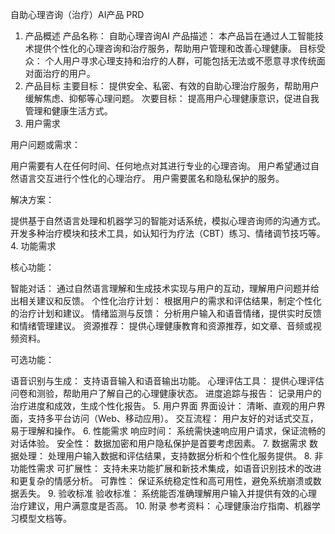 自助心理咨询（治疗）AI产品 PRD
1. 产品概述
产品名称： 自助心理咨询AI
产品描述： 本产品旨在通过人工智能技术提供个性化的心理咨询和治疗服务，帮助用户管理和改善心理健康。
目标受众： 个人用户寻求心理支持和治疗的人群，可能包括无法或不愿意寻求传统面对面治疗的用户。
2. 产品目标
主要目标： 提供安全、私密、有效的自助心理治疗服务，帮助用户缓解焦虑、抑郁等心理问题。
次要目标： 提高用户心理健康意识，促进自我管理和健康生活方式。
3. 用户需求

用户问题或需求：

用户需要有人在任何时间、任何地点对其进行专业的心理咨询。
用户希望通过自然语言交互进行个性化的心理治疗。
用户需要匿名和隐私保护的服务。

解决方案：

提供基于自然语言处理和机器学习的智能对话系统，模拟心理咨询师的沟通方式。
开发多种治疗模块和技术工具，如认知行为疗法（CBT）练习、情绪调节技巧等。
4. 功能需求

核心功能：

智能对话： 通过自然语言理解和生成技术实现与用户的互动，理解用户问题并给出相关建议和反馈。
个性化治疗计划： 根据用户的需求和评估结果，制定个性化的治疗计划和建议。
情绪监测与反馈： 分析用户输入和语音情绪，提供实时反馈和情绪管理建议。
资源推荐： 提供心理健康教育和资源推荐，如文章、音频或视频资料。

可选功能：

语音识别与生成： 支持语音输入和语音输出功能。
心理评估工具： 提供心理评估问卷和测验，帮助用户了解自己的心理健康状态。
进度追踪与报告： 记录用户的治疗进度和成效，生成个性化报告。
5. 用户界面
界面设计： 清晰、直观的用户界面，支持多平台访问（Web、移动应用）。
交互流程： 用户友好的对话式交互，易于理解和操作。
6. 性能需求
响应时间： 系统需快速响应用户请求，保证流畅的对话体验。
安全性： 数据加密和用户隐私保护是首要考虑因素。
7. 数据需求
数据处理： 处理用户输入数据和评估结果，支持数据分析和个性化服务提供。
8. 非功能性需求
可扩展性： 支持未来功能扩展和新技术集成，如语音识别技术的改进和更复杂的情感分析。
可靠性： 保证系统稳定性和高可用性，避免系统崩溃或数据丢失。
9. 验收标准
验收标准： 系统能否准确理解用户输入并提供有效的心理治疗建议，用户满意度是否高。
10. 附录
参考资料： 心理健康治疗指南、机器学习模型文档等。
